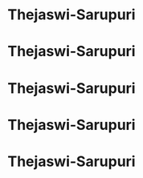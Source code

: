 # Thejaswi-Sarupuri
# Thejaswi-Sarupuri
# Thejaswi-Sarupuri
# Thejaswi-Sarupuri
# Thejaswi-Sarupuri
